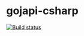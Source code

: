 # gojapi-csharp

[![Build status](https://ci.appveyor.com/api/projects/status/h0ptkiv4m9hntct2?svg=true)](https://ci.appveyor.com/project/duguying/gojapi-csharp)

